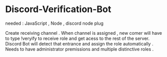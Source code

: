 # Discord-Verification-Bot
needed : JavaScript , Node , discord node plug

Create receiving channel . When channel is assigned , new comer will have to type !veryify to receive role and get acess to the rest of the server. 
Discord Bot will detect that entrance and assign the role automatically .
Needs to have administrator premissions and multiple distinctive roles . 
